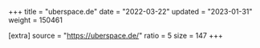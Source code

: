 +++
title = "uberspace.de"
date = "2022-03-22"
updated = "2023-01-31"
weight = 150461

[extra]
source = "https://uberspace.de/"
ratio = 5
size = 147
+++
